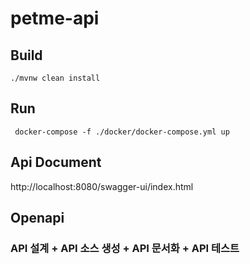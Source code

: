 # petme-api
## Build
```shell
./mvnw clean install
```

## Run
```shell
 docker-compose -f ./docker/docker-compose.yml up
```

## Api Document
http://localhost:8080/swagger-ui/index.html

## Openapi
### API 설계 + API 소스 생성 + API 문서화 + API 테스트

